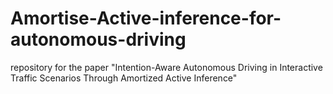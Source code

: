 # Amortise-Active-inference-for-autonomous-driving
repository for the paper "Intention-Aware Autonomous Driving in Interactive Traffic Scenarios Through Amortized Active Inference"
